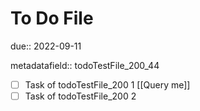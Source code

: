 # To Do File

due:: 2022-09-11

metadatafield:: todoTestFile_200\_44

- [ ] Task of todoTestFile_200 1 [[Query me]]
- [ ] Task of todoTestFile_200 2
